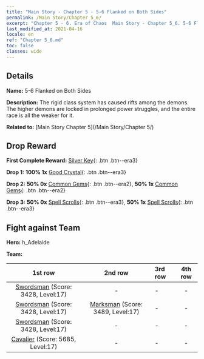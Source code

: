 ```yaml
---
title: "Main Story - Chapter 5 - 5-6 Flanked on Both Sides"
permalink: /Main Story/Chapter 5_6/
excerpt: "Chapter 5 - 6. Era of Chaos  Main Story - Chapter 5_6. 5-6 Flanked on Both Sides"
last_modified_at: 2021-04-16
locale: en
ref: "Chapter 5_6.md"
toc: false
classes: wide
---
```


## Details

 **Name:** 5-6 Flanked on Both Sides

 **Description:** The rigid class system has caused rifts among the demons. The higher demons are locked in prolonged power struggles, and the entire race is all the weaker for it.

 **Related to:** [Main Story Chapter 5](/Main Story/Chapter 5/)

## Drop Reward

 **First Complete Reward:** [Silver Key](/Items/con_693/){: .btn .btn--era3}

 **Drop 1:** **100% 1x** [Good Crystal](/Items/mat_17/){: .btn .btn--era3}

 **Drop 2:** **50% 0x** [Common Gems](/Items/mat_10/){: .btn .btn--era2}, **50% 1x** [Common Gems](/Items/mat_10/){: .btn .btn--era2}

 **Drop 3:** **50% 0x** [Spell Scrolls](/Items/con_694/){: .btn .btn--era3}, **50% 1x** [Spell Scrolls](/Items/con_694/){: .btn .btn--era3}


## Fight against Team
 **Hero:** h_Adelaide

 **Team:**


  | 1st row | 2nd row | 3rd row | 4th row |
  |:----:|:----:|:----|:----:|
  | [Swordsman](/units/Swordsman/) (Score: 3428, Level:17)  | - | - | - |
  | [Swordsman](/units/Swordsman/) (Score: 3428, Level:17)  | [Marksman](/units/Marksman/) (Score: 3489, Level:17)  | - | - |
  | [Swordsman](/units/Swordsman/) (Score: 3428, Level:17)  | - | - | - |
  | [Cavalier](/units/Cavalier/) (Score: 5685, Level:17)  | - | - | - |



